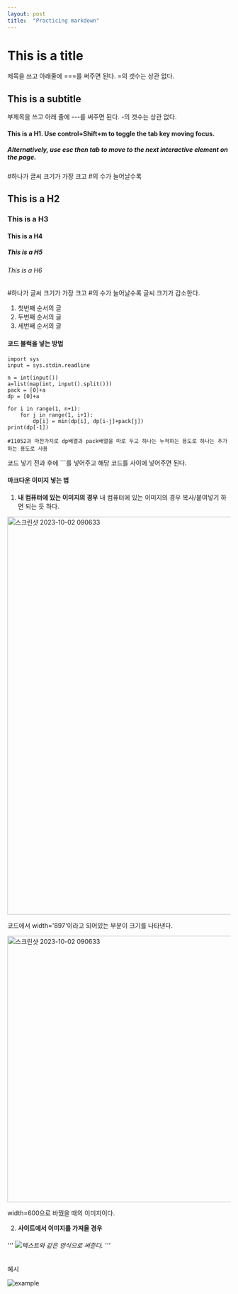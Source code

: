 ```yaml
---
layout: post
title:  "Practicing markdown"
---
```


This is a title
===
제목을 쓰고 아래줄에 ===를 써주면 된다. =의 갯수는 상관 없다.

This is a subtitle 
----
부제목을 쓰고 아래 줄에 ---를 써주면 된다. -의 갯수는 상관 없다.

#### This is a H1. Use control+Shift+m to toggle the tab key moving focus.

##### Alternatively, use esc then tab to move to the next interactive element on the page.
#하나가 글씨 크기가 가장 크고 #의 수가 늘어날수록 
## This is a H2
### This is a H3
#### This is a H4
##### This is a H5
###### This is a H6

#하나가 글씨 크기가 가장 크고 #의 수가 늘어날수록 글씨 크기가 감소한다.

1.  첫번째 순서의 글
2.  두번째 순서의 글
3.  세번째 순서의 글


#### 코드 블럭을 넣는 방법



```
import sys
input = sys.stdin.readline

n = int(input())
a=list(map(int, input().split()))
pack = [0]+a
dp = [0]+a

for i in range(1, n+1):
    for j in range(1, i+1):
        dp[i] = min(dp[i], dp[i-j]+pack[j])
print(dp[-1])

#11052과 마찬가지로 dp배열과 pack배열을 따로 두고 하나는 누적하는 용도로 하나는 추가하는 용도로 사용
```
코드 넣기 전과 후에 ```를 넣어주고 해당 코드를 사이에 넣어주면 된다.


#### 마크다운 이미지 넣는 법

1. **내 컴퓨터에 있는 이미지의 경우**
내 컴퓨터에 있는 이미지의 경우 복사/붙여넣기 하면 되는 듯 하다.

<img width="897" alt="스크린샷 2023-10-02 090633" src="https://github.com/user-attachments/assets/6bd59db8-a1c6-4b87-9c52-e72340af7251">

코드에서 width='897'이라고 되어있는 부분이 크기를 나타낸다.


<img width="600" alt="스크린샷 2023-10-02 090633" src="https://github.com/user-attachments/assets/c83defa8-ad3b-4bbc-9de5-4efccd859a80">

width=600으로 바꿨을 때의 이미지이다.

2. **사이트에서 이미지를 가져올 경우**

###### ''' ![텍스트](링크주소)와 같은 양식으로 써준다. '''

예시

![example](https://search.pstatic.net/common/?src=http%3A%2F%2Fblogfiles.naver.net%2FMjAyMDA5MjNfMjEz%2FMDAxNjAwODI0NDQ1MjA4.CdeKN46wqiJiH5AKk6xFWynLmZFFS7fZB7gW2Ok2NfEg.iwICis3OIrb-5qawNx9PC1gMwneqL7AzYjvDQQEnAOkg.PNG.meetple%2Fe6wR4WnZXR.png&type=sc960_832)








